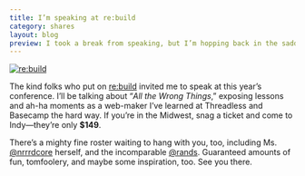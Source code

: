 ```yaml
---
title: I’m speaking at re:build
category: shares
layout: blog
preview: I took a break from speaking, but I’m hopping back in the saddle in Indianapolis for re:build.
---
```


[![re:build](/assets/images/blog/rebuild.jpg)](http://www.rebuildconf.com)

The kind folks who put on [re:build](http://www.rebuildconf.com) invited me to speak at this year’s conference. I’ll be talking about “*All the Wrong Things*,” exposing lessons and ah-ha moments as a web-maker I’ve learned  at Threadless and Basecamp the hard way. If you’re in the Midwest, snag a ticket and come to Indy—they’re only **$149**.

There’s a mighty fine roster waiting to hang with you, too, including Ms. [@nrrrdcore](http://twitter.com/nrrrdcore) herself, and the incomparable [@rands](https://twitter.com/rands). Guaranteed amounts of fun, tomfoolery, and maybe some inspiration, too. See you there.